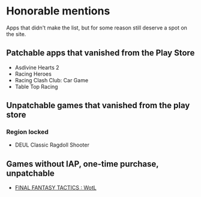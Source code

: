 # Honorable mentions

Apps that didn't make the list, but for some reason still deserve a spot on the site.

## Patchable apps that vanished from the Play Store

- Asdivine Hearts 2
- Racing Heroes 
- Racing Clash Club: Car Game
- Table Top Racing

## Unpatchable games that vanished from the play store



### Region locked

- DEUL Classic Ragdoll Shooter

## Games without IAP, one-time purchase, unpatchable

- [FINAL FANTASY TACTICS : WotL](https://play.google.com/store/apps/details?id=com.square_enix.android_googleplay.FFT_en2)

